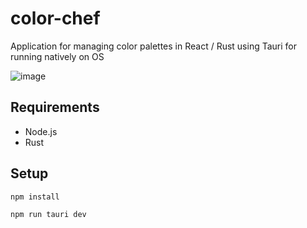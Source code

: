 # color-chef
Application for managing color palettes in React / Rust using Tauri for running natively on OS

![image](https://user-images.githubusercontent.com/6766693/200327225-eb50097b-e510-471c-8d39-05147fdf2d0e.png)

## Requirements
* Node.js
* Rust

## Setup
`npm install`

`npm run tauri dev`

